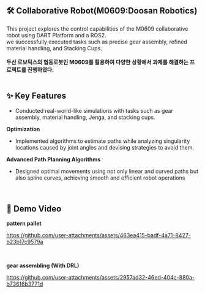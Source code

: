 ## 🛠️ Collaborative Robot(M0609:Doosan Robotics)
This project explores the control capabilities of the M0609 collaborative robot using DART Platform and a ROS2. 
<br>we successfully executed tasks such as precise gear assembly, refined material handling, and Stacking Cups.
<br><br> **두산 로보틱스의 협동로봇인 M0609를 활용하여 다양한 상황에서 과제를 해결하는 프로젝트를 진행하였다.**
<br><br>

## ✨ Key Features

- Conducted real-world-like simulations with tasks such as gear assembly, material handling, Jenga, and stacking cups.

**Optimization**

- Implemented algorithms to estimate paths while analyzing singularity locations caused by joint angles and devising strategies to avoid them.

**Advanced Path Planning Algorithms**

- Designed optimal movements using not only linear and curved paths but also spline curves, achieving smooth and efficient robot operations

<br>

## 🎥 Demo Video

**pattern pallet**

https://github.com/user-attachments/assets/463ea415-badf-4a71-8427-b23b17c9579a

<br>

**gear assembling (With DRL)**

https://github.com/user-attachments/assets/2957ad32-46ed-404c-880a-b73616b3771d
